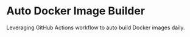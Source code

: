 # Auto Docker Image Builder 

Leveraging GitHub Actions workflow to auto build Docker images daily. 
